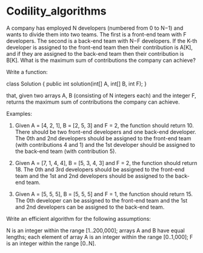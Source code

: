# Codility_algorithms
A company has employed N developers (numbered from 0 to N−1) and wants to divide them into two teams. The first is a front-end team with F developers. The second is a back-end team with N−F developers. If the K-th developer is assigned to the front-end team then their contribution is A[K], and if they are assigned to the back-end team then their contribution is B[K]. What is the maximum sum of contributions the company can achieve?

Write a function:

class Solution { public int solution(int[] A, int[] B, int F); }

that, given two arrays A, B (consisting of N integers each) and the integer F, returns the maximum sum of contributions the company can achieve.

Examples:

1. Given A = [4, 2, 1], B = [2, 5, 3] and F = 2, the function should return 10. There should be two front-end developers and one back-end developer. The 0th and 2nd developers should be assigned to the front-end team (with contributions 4 and 1) and the 1st developer should be assigned to the back-end team (with contribution 5).

2. Given A = [7, 1, 4, 4], B = [5, 3, 4, 3] and F = 2, the function should return 18. The 0th and 3rd developers should be assigned to the front-end team and the 1st and 2nd developers should be assigned to the back-end team.

3. Given A = [5, 5, 5], B = [5, 5, 5] and F = 1, the function should return 15. The 0th developer can be assigned to the front-end team and the 1st and 2nd developers can be assigned to the back-end team.

Write an efficient algorithm for the following assumptions:

N is an integer within the range [1..200,000];
arrays A and B have equal lengths;
each element of array A is an integer within the range [0..1,000];
F is an integer within the range [0..N].
